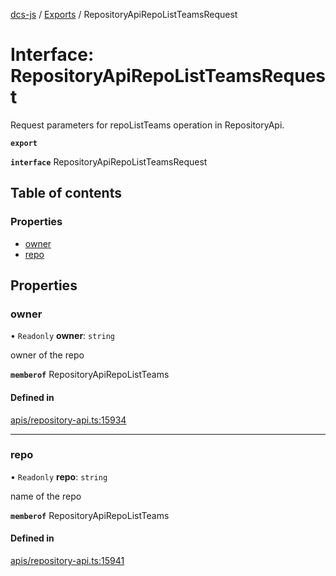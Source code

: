 [dcs-js](../README.md) / [Exports](../modules.md) / RepositoryApiRepoListTeamsRequest

# Interface: RepositoryApiRepoListTeamsRequest

Request parameters for repoListTeams operation in RepositoryApi.

**`export`**

**`interface`** RepositoryApiRepoListTeamsRequest

## Table of contents

### Properties

- [owner](RepositoryApiRepoListTeamsRequest.md#owner)
- [repo](RepositoryApiRepoListTeamsRequest.md#repo)

## Properties

### <a id="owner" name="owner"></a> owner

• `Readonly` **owner**: `string`

owner of the repo

**`memberof`** RepositoryApiRepoListTeams

#### Defined in

[apis/repository-api.ts:15934](https://github.com/unfoldingWord/dcs-js/blob/b29eb7a/apis/repository-api.ts#L15934)

___

### <a id="repo" name="repo"></a> repo

• `Readonly` **repo**: `string`

name of the repo

**`memberof`** RepositoryApiRepoListTeams

#### Defined in

[apis/repository-api.ts:15941](https://github.com/unfoldingWord/dcs-js/blob/b29eb7a/apis/repository-api.ts#L15941)
